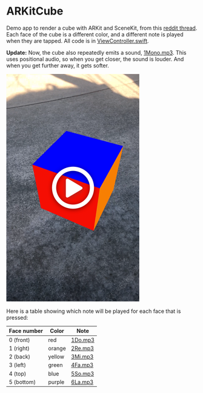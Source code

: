 # ARKitCube
Demo app to render a cube with ARKit and SceneKit, from this [reddit thread](https://www.reddit.com/r/iOSProgramming/comments/lguoe9/anybody_would_be_interested_on_helping_a_blind/?utm_source=share&utm_medium=web2x&context=3). Each face of the cube is a different color, and a different note is played when they are tapped. All code is in [ViewController.swift](https://github.com/aheze/ARKitCube/blob/main/ARKitCube/ViewController.swift).

**Update:** Now, the cube also repeatedly emits a sound, [1Mono.mp3](https://drive.google.com/uc?export=view&id=1bJzocuIN-K95y7eJNd1hPNBFWbRgbuxh). This uses positional audio, so when you get closer, the sound is louder. And when you get further away, it gets softer.

[![Video of the app](https://github.com/aheze/DeveloperAssets/blob/master/PlayArCube.png?raw=true)](https://drive.google.com/file/d/1YVZ8GmiXHFXEx-aGx4h4gKprpPeCjvaS/view?usp=sharing)

Here is a table showing which note will be played for each face that is pressed:

Face number | Color | Note
--- | --- | ---
0 (front) | red | [1Do.mp3](https://drive.google.com/uc?export=view&id=1lKvyJr7OGgDOJqcSYz7DsFPnKSzeFNrf)
1 (right) | orange | [2Re.mp3](https://drive.google.com/uc?export=view&id=1Usa1h_6Ft0CQxksCBqPY3os8HSDv3gKG)
2 (back) | yellow | [3Mi.mp3](https://drive.google.com/uc?export=view&id=1gANm3fix4zACNej28pIUqOfCwHzLFj-P)
3 (left) | green | [4Fa.mp3](https://drive.google.com/uc?export=view&id=19n84EpfaEilxXpOuSQlS3RyskcnTYiZl)
4 (top) | blue | [5So.mp3](https://drive.google.com/uc?export=view&id=1QIJABrbopVd0GNRxaQTLAAMi1HN8rvHQ)
5 (bottom) | purple | [6La.mp3](https://drive.google.com/uc?export=view&id=178iFmo8R3JYfr6tHoRNQJsuiIs5XgL-c)

